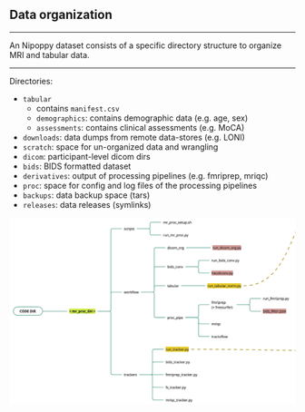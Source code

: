 ## Data organization

---

An Nipoppy dataset consists of a specific directory structure to organize MRI and tabular data.

---

Directories: 

- `tabular`
    - contains `manifest.csv`
    - `demographics`: contains demographic data (e.g. age, sex)
    - `assessments`: contains clinical assessments (e.g. MoCA) 
- `downloads`: data dumps from remote data-stores (e.g. LONI)
- `scratch`: space for un-organized data and wrangling
- `dicom`: participant-level dicom dirs
- `bids`: BIDS formatted dataset
- `derivatives`: output of processing pipelines (e.g. fmriprep, mriqc)
- `proc`: space for config and log files of the processing pipelines
- `backups`: data backup space (tars)
- `releases`: data releases (symlinks)

![data_org](../imgs/data_org.png)